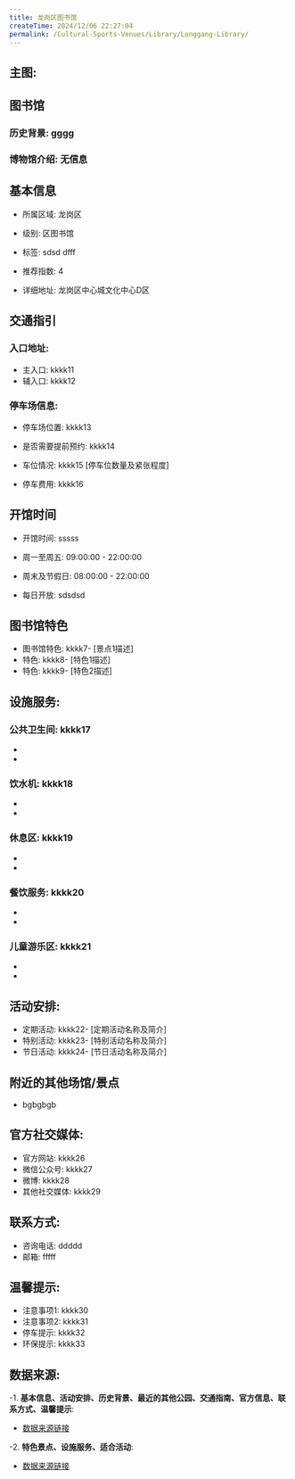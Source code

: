 ```yaml
---
title: 龙岗区图书馆
createTime: 2024/12/06 22:27:04
permalink: /Cultural-Sports-Venues/Library/Longgang-Library/
---
```


## 主图:
<ImageCard
image="https://cn.bing.com/th?id=OHR.AlfanzinaLighthouse_ZH-CN9704515669_1920x1080.webp"
title= "龙岗区图书馆"
description= "hhhh"
date="2024/12/06"
href="/"
author="sunshang-hl"
/>
## 图书馆
### 历史背景: gggg
### 博物馆介绍: 无信息
## 基本信息

- 所属区域: 龙岗区

- 级别: 区图书馆

- 标签: sdsd dfff

- 推荐指数: 4

- 详细地址: 龙岗区中心城文化中心D区

## 交通指引

### 入口地址:
- 主入口: kkkk11
- 辅入口: kkkk12
### 停车场信息:
- 停车场位置: kkkk13

- 是否需要提前预约: kkkk14

- 车位情况: kkkk15 [停车位数量及紧张程度]

- 停车费用: kkkk16

## 开馆时间
- 开馆时间: sssss

- 周一至周五: 09:00:00 - 22:00:00
- 周末及节假日: 08:00:00 - 22:00:00
- 每日开放: sdsdsd

## 图书馆特色
- 图书馆特色: kkkk7- [景点1描述]
- 特色: kkkk8- [特色1描述]
- 特色: kkkk9- [特色2描述]
## 设施服务:
### 公共卫生间: kkkk17
- 
- 
### 饮水机: kkkk18
- 
- 
### 休息区: kkkk19
- 
- 
### 餐饮服务: kkkk20
- 
- 
### 儿童游乐区: kkkk21
- 
- 
## 活动安排:
- 定期活动: kkkk22- [定期活动名称及简介]
- 特别活动: kkkk23- [特别活动名称及简介]
- 节日活动: kkkk24- [节日活动名称及简介]
## 附近的其他场馆/景点
- bgbgbgb

## 官方社交媒体:
- 官方网站: kkkk26
- 微信公众号: kkkk27
- 微博: kkkk28
- 其他社交媒体: kkkk29

## 联系方式:
- 咨询电话: ddddd 
- 邮箱: fffff

## 温馨提示:
- 注意事项1: kkkk30
- 注意事项2: kkkk31
- 停车提示: kkkk32
- 环保提示: kkkk33

## 数据来源:
-1. **基本信息、活动安排、历史背景、最近的其他公园、交通指南、官方信息、联系方式、温馨提示**:
- [数据来源链接](http://wtl.sz.gov.cn/ggfw/whl/tsgylb/index.html)

-2. **特色景点、设施服务、适合活动**:
- [数据来源链接](http://wtl.sz.gov.cn/ggfw/whl/tsgylb/index.html)

